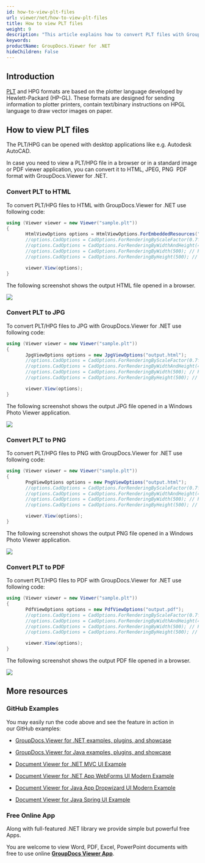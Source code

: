 ```yaml
---
id: how-to-view-plt-files
url: viewer/net/how-to-view-plt-files
title: How to view PLT files
weight: 9
description: "This article explains how to convert PLT files with GroupDocs.Viewer within your .NET applications."
keywords: 
productName: GroupDocs.Viewer for .NET
hideChildren: False
---
```

## Introduction

[PLT](https://wiki.fileformat.com/cad/plt/) and HPG formats are based on the plotter language developed by Hewlett-Packard (HP-GL). These formats are designed for sending information to plotter printers, contain text/binary instructions on HPGL language to draw vector images on paper.

## How to view PLT files

The PLT/HPG can be opened with desktop applications like e.g. Autodesk AutoCAD.

In case you need to view a PLT/HPG file in a browser or in a standard image or PDF viewer application, you can convert it to HTML, JPEG, PNG  PDF format with GroupDocs.Viewer for .NET. 

### Convert PLT to HTML

To convert PLT/HPG files to HTML with GroupDocs.Viewer for .NET use following code:

```csharp
using (Viewer viewer = new Viewer("sample.plt"))
{
       HtmlViewOptions options = HtmlViewOptions.ForEmbeddedResources("output.html");
       //options.CadOptions = CadOptions.ForRenderingByScaleFactor(0.7f); // Render image and reduce it by 30%
       //options.CadOptions = CadOptions.ForRenderingByWidthAndHeight(400,400); // Render image and set output size to 400x400
       //options.CadOptions = CadOptions.ForRenderingByWidth(500); // Render image, fix width by 500 px and recalculate height
       //options.CadOptions = CadOptions.ForRenderingByHeight(500); // Render image, fix height by 500 px and recalculate width

       viewer.View(options);
}
```

The following screenshot shows the output HTML file opened in a browser.

![](viewer/net/images/how-to-view-plt-files.png)

### Convert PLT to JPG

To convert PLT/HPG files to JPG with GroupDocs.Viewer for .NET use following code: 

```csharp
using (Viewer viewer = new Viewer("sample.plt"))
{
       JpgViewOptions options = new JpgViewOptions("output.html");
	   //options.CadOptions = CadOptions.ForRenderingByScaleFactor(0.7f); // Render image and reduce it by 30%
       //options.CadOptions = CadOptions.ForRenderingByWidthAndHeight(400,400); // Render image and set output size to 400x400
       //options.CadOptions = CadOptions.ForRenderingByWidth(500); // Render image, fix width by 500 px and recalculate height
       //options.CadOptions = CadOptions.ForRenderingByHeight(500); // Render image, fix height by 500 px and recalculate width

       viewer.View(options);
}
```

The following screenshot shows the output JPG file opened in a Windows Photo Viewer application.

![](viewer/net/images/how-to-view-plt-files_1.png)

### Convert PLT to PNG

To convert PLT/HPG files to PNG with GroupDocs.Viewer for .NET use following code: 

```csharp
using (Viewer viewer = new Viewer("sample.plt"))
{
       PngViewOptions options = new PngViewOptions("output.html");
	   //options.CadOptions = CadOptions.ForRenderingByScaleFactor(0.7f); // Render image and reduce it by 30%
       //options.CadOptions = CadOptions.ForRenderingByWidthAndHeight(400,400); // Render image and set output size to 400x400
       //options.CadOptions = CadOptions.ForRenderingByWidth(500); // Render image, fix width by 500 px and recalculate height
       //options.CadOptions = CadOptions.ForRenderingByHeight(500); // Render image, fix height by 500 px and recalculate width

       viewer.View(options);
}
```

The following screenshot shows the output PNG file opened in a Windows Photo Viewer application.

![](viewer/net/images/how-to-view-plt-files_2.png)

### Convert PLT to PDF

To convert PLT/HPG files to PDF with GroupDocs.Viewer for .NET use following code: 

```csharp
using (Viewer viewer = new Viewer("sample.plt"))
{
       PdfViewOptions options = new PdfViewOptions("output.pdf");
	   //options.CadOptions = CadOptions.ForRenderingByScaleFactor(0.7f); // Render image and reduce it by 30%
       //options.CadOptions = CadOptions.ForRenderingByWidthAndHeight(400,400); // Render image and set output size to 400x400
       //options.CadOptions = CadOptions.ForRenderingByWidth(500); // Render image, fix width by 500 px and recalculate height
       //options.CadOptions = CadOptions.ForRenderingByHeight(500); // Render image, fix height by 500 px and recalculate width

       viewer.View(options);
}
```

The following screenshot shows the output PDF file opened in a browser.

![](viewer/net/images/how-to-view-plt-files_3.png)

## More resources

### GitHub Examples

You may easily run the code above and see the feature in action in our GitHub examples:

*   [GroupDocs.Viewer for .NET examples, plugins, and showcase](https://github.com/groupdocs-viewer/GroupDocs.Viewer-for-.NET)
    
*   [GroupDocs.Viewer for Java examples, plugins, and showcase](https://github.com/groupdocs-viewer/GroupDocs.Viewer-for-Java)
    
*   [Document Viewer for .NET MVC UI Example](https://github.com/groupdocs-viewer/GroupDocs.Viewer-for-.NET-MVC) 
    
*   [Document Viewer for .NET App WebForms UI Modern Example](https://github.com/groupdocs-viewer/GroupDocs.Viewer-for-.NET-WebForms)
    
*   [Document Viewer for Java App Dropwizard UI Modern Example](https://github.com/groupdocs-viewer/GroupDocs.Viewer-for-Java-Dropwizard)
    
*   [Document Viewer for Java Spring UI Example](https://github.com/groupdocs-viewer/GroupDocs.Viewer-for-Java-Spring)
    

### Free Online App

Along with full-featured .NET library we provide simple but powerful free Apps.

You are welcome to view Word, PDF, Excel, PowerPoint documents with free to use online **[GroupDocs Viewer App](https://products.groupdocs.app/viewer)**.
